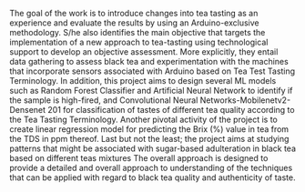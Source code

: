 The goal of the work is to introduce changes into tea tasting as an experience and evaluate the results by using an Arduino-exclusive methodology. S/he also identifies the main objective that targets the implementation of a new approach to tea-tasting using technological support to develop an objective assessment. More explicitly, they entail data gathering to assess black tea and experimentation with the machines that incorporate sensors associated with Arduino based on Tea Test Tasting Terminology. In addition, this project aims to design several ML models such as Random Forest Classifier and Artificial Neural Network to identify if the sample is high-fired, and Convolutional Neural Networks-Mobilenetv2-Densenet 201 for classification of tastes of different tea quality according to the Tea Tasting Terminology. Another pivotal activity of the project is to create linear regression model for predicting the Brix (%) value in tea from the TDS in ppm thereof. Last but not the least; the project aims at studying patterns that might be associated with sugar-based adulteration in black tea based on different teas mixtures The overall approach is designed to provide a detailed and overall approach to understanding of the techniques that can be applied with regard to black tea quality and authenticity of taste.
